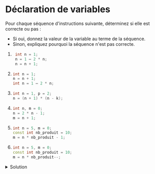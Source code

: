 # Déclaration de variables

Pour chaque séquence d'instructions suivante, déterminez si elle est correcte ou pas : 
- Si oui, donnez la valeur de la variable au terme de la séquence.
- Sinon, expliquez pourquoi la séquence n'est pas correcte.

1. 
   ~~~cpp
    int n = 1;
    n = 1 – 2 * n;
    n = n + 1;
   ~~~

2.  
    ~~~cpp
    int n = 1;
    n = n + 1;
    int n = 1 – 2 * n;
    ~~~
3. 
    ~~~cpp
    int n = 1, p = 2;
    n = (n + 1) * (n - k);
    ~~~
4. 
    ~~~cpp
    int n, m = 0;
    n = 2 * n - 1;
    m = n + 1;
    ~~~
 5. 
    ~~~cpp
    int n = 5, m = 0;
    const int nb_produit = 10;
    m = n * nb_produit - 1;    
    ~~~
 6. 
    ~~~cpp
    int n = 5, m = 0;
    const int nb_produit = 10;
    m = n * nb_produit--;    
    ~~~

<details>
<summary>Solution</summary>

1. `n = 0`
2. Non ce n'est pas correcte. La variable `n` est déclarée deux fois.
3. Non ce n'est pas correcte. La variable `k` n'est pas déclarée.
4. Non ce n'est pas correcte. Compile, mais la variable `n` n'est pas initialisé (et a une valeur indéfinie)
5. `m = 49`
6. Non ce n'est pas correcte. La variable `nb_produit` est définie comme const et ne peux pas être modifiée `nb_produit--`.

</details>
